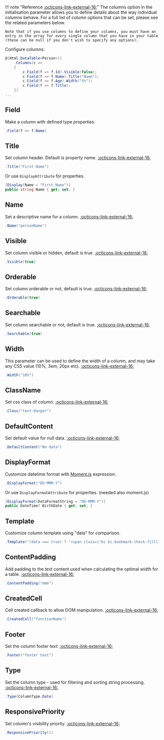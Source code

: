 !!! note "Reference [:octicons-link-external-16:](https://datatables.net/reference/option/columns)"
	The columns option in the initialisation parameter allows you to define details about the way individual columns behave. For a full list of column options that can be set, please see the related parameters below.
	
	Note that if you use columns to define your columns, you must have an entry in the array for every single column that you have in your table (these can be null if you don't wish to specify any options).

Configure columns:
```csharp
@(Html.DataTable<Person>()
	.Columns(c =>
	{
		c.Field(f => f.Id).Visible(false);
		c.Field(f => f.Name).Title("Name");
		c.Field(f => f.Age).Width("5%");
		c.Field(f => f.Title);
	})
...
```

## Field
Make a column with defined type properties.
```csharp
.Field(f => f.Name)
```

## Title
Set column header. Default is property name.
[:octicons-link-external-16:](https://datatables.net/reference/option/columns.title)
```csharp
.Title("First Name")
```
Or use ```DisplayAttribute``` for properties.
```csharp
[Display(Name = "First Name")]
public string Name { get; set; }
```

## Name
Set a descriptive name for a column.
[:octicons-link-external-16:](https://datatables.net/reference/option/columns.name)
```csharp
.Name("personName")
```

## Visible
Set column visible or hidden, default is true.
[:octicons-link-external-16:](https://datatables.net/reference/option/columns.visible)
```csharp
.Visible(true)
```

## Orderable
Set column orderable or not, default is true.
[:octicons-link-external-16:](https://datatables.net/reference/option/columns.orderable)
```csharp
.Orderable(true)
```

## Searchable
Set column searchable or not, default is true.
[:octicons-link-external-16:](https://datatables.net/reference/option/columns.searchable)
```csharp
.Searchable(true)
```

## Width
This parameter can be used to define the width of a column, and may take any CSS value (10%, 3em, 20px etc).
[:octicons-link-external-16:](https://datatables.net/reference/option/columns.width)
```csharp
.Width("10%")
```

## ClassName
Set css class of column.
[:octicons-link-external-16:](https://datatables.net/reference/option/columns.className)
```csharp
.Class("text-danger")
```

## DefaultContent
Set default value for null data.
[:octicons-link-external-16:](https://datatables.net/reference/option/columns.defaultContent)
```csharp
.DefaultContent("No data")
```

## DisplayFormat
Customize datetime format with [Moment.js](https://momentjs.com/) expression.
```csharp
.DisplayFormat("DD-MMM-Y")
```
Or use ```DisplayFormatAttribute``` for properties. (needed also moment.js)
```csharp
[DisplayFormat(DataFormatString = "DD-MMM-Y")]
public DateTime? BirthDate { get; set; }
```

## Template
Customize column template using "data" for comparison.
```csharp
.Template("(data === true) ? '<span class=\"bi bi-bookmark-check-fill\"></span>' : '<span class=\"bi bi-bookmark-x\"></span>'");
```

## ContentPadding
Add padding to the text content used when calculating the optimal width for a table.
[:octicons-link-external-16:](https://datatables.net/reference/option/columns.contentPadding)
```csharp
.ContentPadding("mmm")
```

## CreatedCell
Cell created callback to allow DOM manipulation.
[:octicons-link-external-16:](https://datatables.net/reference/option/columns.createdCell)
```csharp
.CreatedCell("functionName")
```

## Footer
Set the column footer text.
[:octicons-link-external-16:](https://datatables.net/reference/option/columns.footer)
```csharp
.Footer("footer text")
```

## Type
Set the column type - used for filtering and sorting string processing.
[:octicons-link-external-16:](https://datatables.net/reference/option/columns.type)
```csharp
.Type(ColumnType.Date)
```

## ResponsivePriority
Set column's visibility priority.
[:octicons-link-external-16:](https://datatables.net/reference/option/columns.responsivePriority)
```csharp
.ResponsivePriority(1)
```

